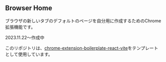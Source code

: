 ## Browser Home
ブラウザの新しいタブのデフォルトのページを自分用に作成するためのChrome拡張機能です。

2023.11.22～作成中

このリポジトリは、[chrome-extension-boilerplate-react-vite](https://github.com/Jonghakseo/chrome-extension-boilerplate-react-vite)をテンプレートとして使用しています。